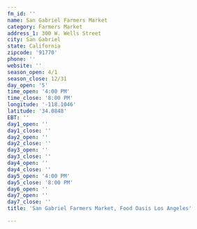 ```yaml
---
fm_id: ''
name: San Gabriel Farmers Market
category: Farmers Market
address_1: 300 W. Wells Street
city: San Gabriel
state: California
zipcode: '91770'
phone: ''
website: ''
season_open: 4/1
season_close: 12/31
day_open: '5'
time_open: '4:00 PM'
time_close: '8:00 PM'
longitude: '-118.1046'
latitude: '34.0848'
EBT: ''
day1_open: ''
day1_close: ''
day2_open: ''
day2_close: ''
day3_open: ''
day3_close: ''
day4_open: ''
day4_close: ''
day5_open: '4:00 PM'
day5_close: '8:00 PM'
day6_open: ''
day7_open: ''
day7_close: ''
title: 'San Gabriel Farmers Market, Food Oasis Los Angeles'

---
```

